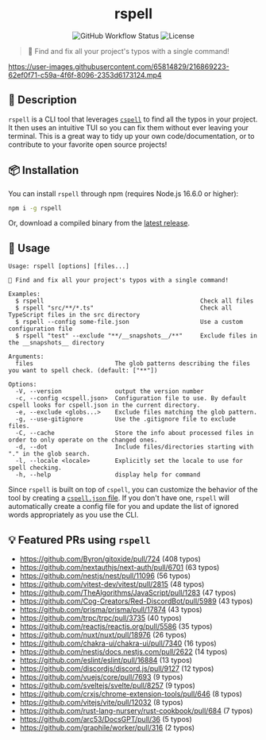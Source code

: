 <div align="center">

# rspell

![GitHub Workflow Status](https://img.shields.io/github/actions/workflow/status/Lioness100/rspell/ci.yml?branch=main)
![License](https://img.shields.io/github/license/Lioness100/sapphire-template)

</div>

> 📝 Find and fix all your project's typos with a single command!

https://user-images.githubusercontent.com/65814829/216869223-62ef0f71-c59a-4f6f-8096-2353d6173124.mp4

## 📝 Description

`rspell` is a CLI tool that leverages [`cspell`](https://cspell.org/) to find all the
typos in your project. It then uses an intuitive TUI so you can fix them without ever leaving your terminal. This is a
great way to tidy up your own code/documentation, or to contribute to your favorite open source projects!

## 📦 Installation

You can install `rspell` through npm (requires Node.js 16.6.0 or higher):
```sh
npm i -g rspell
```
Or, download a compiled binary from the [latest release](https://github.com/Lioness100/rspell/releases/latest).

## 🚀 Usage

```
Usage: rspell [options] [files...]

📝 Find and fix all your project's typos with a single command!

Examples:
  $ rspell                                            Check all files
  $ rspell "src/**/*.ts"                              Check all TypeScript files in the src directory
  $ rspell --config some-file.json                    Use a custom configuration file
  $ rspell "test" --exclude "**/__snapshots__/**"     Exclude files in the __snapshots__ directory

Arguments:
  files                       The glob patterns describing the files you want to spell check. (default: ["**"])

Options:
  -V, --version               output the version number
  -c, --config <cspell.json>  Configuration file to use. By default cspell looks for cspell.json in the current directory.       
  -e, --exclude <globs...>    Exclude files matching the glob pattern.
  -g, --use-gitignore         Use the .gitignore file to exclude files.
  -C, --cache                 Store the info about processed files in order to only operate on the changed ones.
  -d, --dot                   Include files/directories starting with "." in the glob search.
  -l, --locale <locale>       Explicitly set the locale to use for spell checking.
  -h, --help                  display help for command
```

Since `rspell` is built on top of `cspell`, you can customize the behavior of the tool by creating a [`cspell.json`
file](https://cspell.org/configuration/). If you don't have one, `rspell` will automatically create a config file for
you and update the list of ignored words appropriately as you use the CLI. 

## 💡 Featured PRs using `rspell`

- https://github.com/Byron/gitoxide/pull/724 (408 typos)
- https://github.com/nextauthjs/next-auth/pull/6701 (63 typos)
- https://github.com/nestjs/nest/pull/11096 (56 typos)
- https://github.com/vitest-dev/vitest/pull/2815 (48 typos)
- https://github.com/TheAlgorithms/JavaScript/pull/1283 (47 typos)
- https://github.com/Cog-Creators/Red-DiscordBot/pull/5989 (43 typos)
- https://github.com/prisma/prisma/pull/17874 (43 typos)
- https://github.com/trpc/trpc/pull/3735 (40 typos)
- https://github.com/reactjs/reactjs.org/pull/5586 (35 typos)
- https://github.com/nuxt/nuxt/pull/18976 (26 typos)
- https://github.com/chakra-ui/chakra-ui/pull/7340 (16 typos)
- https://github.com/nestjs/docs.nestjs.com/pull/2622 (14 typos)
- https://github.com/eslint/eslint/pull/16884 (13 typos)
- https://github.com/discordjs/discord.js/pull/9127 (12 typos)
- https://github.com/vuejs/core/pull/7693 (9 typos)
- https://github.com/sveltejs/svelte/pull/8257 (9 typos)
- https://github.com/crxjs/chrome-extension-tools/pull/646 (8 typos)
- https://github.com/vitejs/vite/pull/12032 (8 typos)
- https://github.com/rust-lang-nursery/rust-cookbook/pull/684 (7 typos)
- https://github.com/arc53/DocsGPT/pull/36 (5 typos)
- https://github.com/graphile/worker/pull/316 (2 typos)
